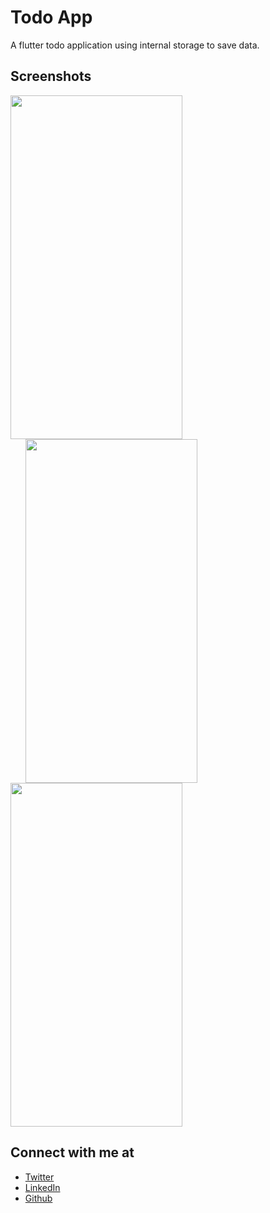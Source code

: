 # Todo App

A flutter todo application using internal storage to save data.

## Screenshots

<img height=550 width=275 src="https://github.com/sanxy/TodoApp/blob/main/Screenshots/1.jpg"><img height=550 width=275 src="https://github.com/sanxy/TodoApp/blob/main/Screenshots/2.jpg" hspace=24/><img height=550 width=275 src="https://github.com/sanxy/TodoApp/blob/main/Screenshots/3.jpg"/> 


## Connect with me at

- [Twitter](https://www.twitter.com/wsanxy)
- [LinkedIn](https://www.linkedin.com/in/sanxy)
- [Github](https://github.com/sanxy)
